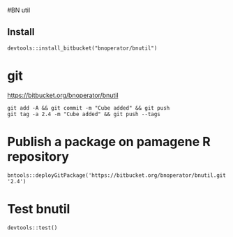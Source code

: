 #BN util

## Install

```
devtools::install_bitbucket("bnoperator/bnutil")
```
# git

https://bitbucket.org/bnoperator/bnutil

```
git add -A && git commit -m "Cube added" && git push
git tag -a 2.4 -m "Cube added" && git push --tags
```

# Publish a package on pamagene R repository


```
bntools::deployGitPackage('https://bitbucket.org/bnoperator/bnutil.git', '2.4')
```

# Test bnutil

```
devtools::test()
```
